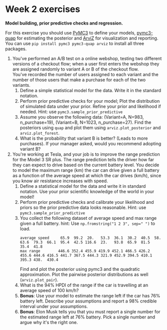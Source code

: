 # Week 2 exercises
**Model building, prior predictive checks and regression.**

For this exercise you should use [PyMC3](https://docs.pymc.io/en/stable/) to define your models, [pymc3-quap](https://github.com/rasmusbergpalm/pymc3-quap) for estimating the posterior and [ArviZ](https://arviz-devs.github.io/arviz/) for visualization and reporting. You can use `pip install pymc3 pymc3-quap arviz` to install all three packages.

1.  You've performed an A/B test on a online webshop, testing two different versions of a checkout flow; 
    when a user first enters the webshop they are assigned randomly to variant A or B of the checkout flow.      
    You've recorded the number of users assigned to each variant and the number of those users that make a purchase for each of the two variants.
    1. Define a simple statistical model for the data. Write it in the standard notation.           
    1. Perform prior predictive checks for your model; Plot the distribution of simulated data under your prior. Refine your prior and likelihood if needed. Hint: use `pymc3.sample_prior_predictive`
    1. Assume you observe the following data: (Variant=A, N=983, n_purchase=19), (Variant=B, N=1023, n_purchase=27). Find the posteriors using `quap` and plot them using `arviz.plot_posterior` and `arviz.plot_forest`.
    1. What is the probability that variant B is better? (Leads to more purchases). If your manager asked, would you recommend adopting variant B? 
1. You're working at Tesla, and your job is to improve the range prediction for the Model 3 SR plus. The range prediction tells the driver how far they can expect to drive based on the current battery level. 
   You decide to model the maximum range (km) the car can drive given a full battery as a function of the average speed at which the car drives (km/h), since you know air resistance increases with speed.
   1. Define a statistical model for the data and write it in standard notation. Use your prior scientific knowledge of the world in your model!
   1. Perform prior predictive checks and calibrate your likelihood and priors so the prior predictive data looks reasonable. Hint: use `pymc3.sample_prior_predictive`
   1. You collect the following dataset of average speed and max range given a full battery. hint: Use `np.fromstring("1 2 3", sep=" ")` to load.
       ``` 
       average speed     65.9  99.2  20.   53.3  36.1  30.2  40.5  58.   63.6  79.3  66.1  95.4  42.5 116.6  23.   93.8  65.9  81.5  35.4  41.8
       max range        446.6 352.4 455.9 419.9 452.1 466.5 426.2 455.6 444.6 416.5 441.7 367.5 444.3 321.9 452.9 394.5 410.1 395.3 438.  430.4
       ```
       Find and plot the posterior using pymc3 and the  quadratic approximation. Plot the pairwise posterior distributions as well (`arviz.plot_pair`).
   1. What is the 94% HPDI of the range if the car is travelling at an average speed of 100 km/h?
   1. **Bonus**: Use your model to estimate the range left if the car has 76% battery left. Describe your assumptions and report a 98% credible interval under your assumptions. 
   1. **Bonus**: Elon Musk tells you that you must report a single number for the estimated range left at 76% battery. Pick a single number and argue why it's the right one.  
   
    

